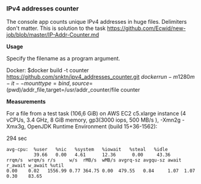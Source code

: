 ### **IPv4 addresses counter**

The console app counts unique IPv4 addresses in huge files. Delimiters don't matter.
This is solution to the task  https://github.com/Ecwid/new-job/blob/master/IP-Addr-Counter.md

**Usage**

Specify the filename as a program argument.

Docker:
$docker build -t counter https://github.com/snktn/ipv4_addresses_counter.git
$docker run -m 1280m -it --mount type=bind,source=$(pwd)/addr_file,target=/usr/addr_counter/file counter


**Measurements**

For a file from a test task (106,6 GiB)
on AWS EC2 c5.xlarge instance (4 vCPUs, 3.4 GHz, 8 GiB memory, gp3(3000 iops, 500 MB/s ), -Xmn2g -Xmx3g,
OpenJDK Runtime Environment (build 15+36-1562):

294 sec

```
avg-cpu:  %user   %nic   %system   %iowait   %steal   %idle
          39.66   0.00   4.61      12.36      0.00     43.36
rrqm/s  wrqm/s r/s     w/s  rMB/s  wMB/s avgrq-sz avgqu-sz await r_await w_await %util
0.00    0.02   1556.99 0.77 364.75 0.00  479.55   0.84     1.07  1.07    0.30    83.65
```








